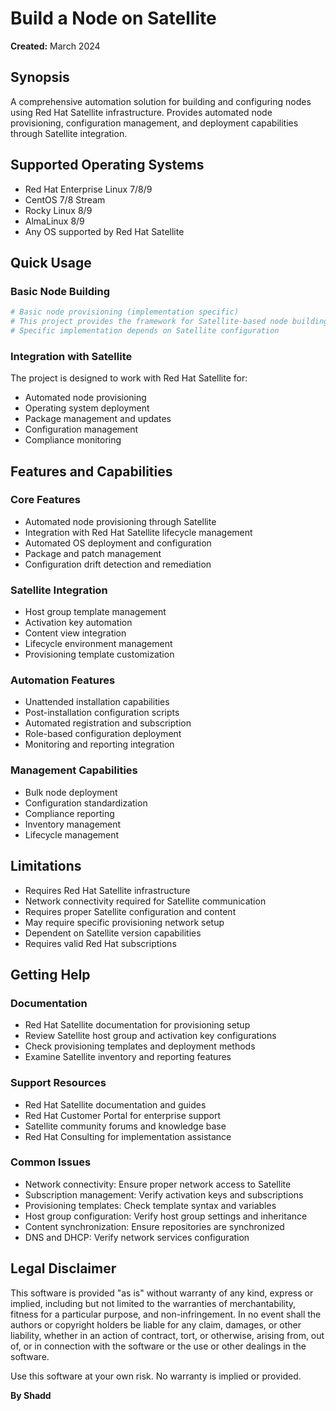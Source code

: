 # Build a Node on Satellite

**Created:** March 2024

## Synopsis

A comprehensive automation solution for building and configuring nodes using Red Hat Satellite infrastructure. Provides automated node provisioning, configuration management, and deployment capabilities through Satellite integration.

## Supported Operating Systems

- Red Hat Enterprise Linux 7/8/9
- CentOS 7/8 Stream
- Rocky Linux 8/9
- AlmaLinux 8/9
- Any OS supported by Red Hat Satellite

## Quick Usage

### Basic Node Building

```bash
# Basic node provisioning (implementation specific)
# This project provides the framework for Satellite-based node building
# Specific implementation depends on Satellite configuration
```

### Integration with Satellite

The project is designed to work with Red Hat Satellite for:

- Automated node provisioning
- Operating system deployment
- Package management and updates
- Configuration management
- Compliance monitoring

## Features and Capabilities

### Core Features

- Automated node provisioning through Satellite
- Integration with Red Hat Satellite lifecycle management
- Automated OS deployment and configuration
- Package and patch management
- Configuration drift detection and remediation

### Satellite Integration

- Host group template management
- Activation key automation
- Content view integration
- Lifecycle environment management
- Provisioning template customization

### Automation Features

- Unattended installation capabilities
- Post-installation configuration scripts
- Automated registration and subscription
- Role-based configuration deployment
- Monitoring and reporting integration

### Management Capabilities

- Bulk node deployment
- Configuration standardization
- Compliance reporting
- Inventory management
- Lifecycle management

## Limitations

- Requires Red Hat Satellite infrastructure
- Network connectivity required for Satellite communication
- Requires proper Satellite configuration and content
- May require specific provisioning network setup
- Dependent on Satellite version capabilities
- Requires valid Red Hat subscriptions

## Getting Help

### Documentation

- Red Hat Satellite documentation for provisioning setup
- Review Satellite host group and activation key configurations
- Check provisioning templates and deployment methods
- Examine Satellite inventory and reporting features

### Support Resources

- Red Hat Satellite documentation and guides
- Red Hat Customer Portal for enterprise support
- Satellite community forums and knowledge base
- Red Hat Consulting for implementation assistance

### Common Issues

- Network connectivity: Ensure proper network access to Satellite
- Subscription management: Verify activation keys and subscriptions
- Provisioning templates: Check template syntax and variables
- Host group configuration: Verify host group settings and inheritance
- Content synchronization: Ensure repositories are synchronized
- DNS and DHCP: Verify network services configuration

## Legal Disclaimer

This software is provided "as is" without warranty of any kind, express or implied, including but not limited to the warranties of merchantability, fitness for a particular purpose, and non-infringement. In no event shall the authors or copyright holders be liable for any claim, damages, or other liability, whether in an action of contract, tort, or otherwise, arising from, out of, or in connection with the software or the use or other dealings in the software.

Use this software at your own risk. No warranty is implied or provided.

**By Shadd**
